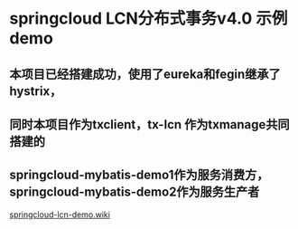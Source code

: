 # springcloud LCN分布式事务v4.0 示例demo


## 本项目已经搭建成功，使用了eureka和fegin继承了hystrix，
## 同时本项目作为txclient，tx-lcn 作为txmanage共同搭建的
## springcloud-mybatis-demo1作为服务消费方，springcloud-mybatis-demo2作为服务生产者

[springcloud-lcn-demo.wiki](https://github.com/codingapi/springcloud-lcn-demo/wiki)